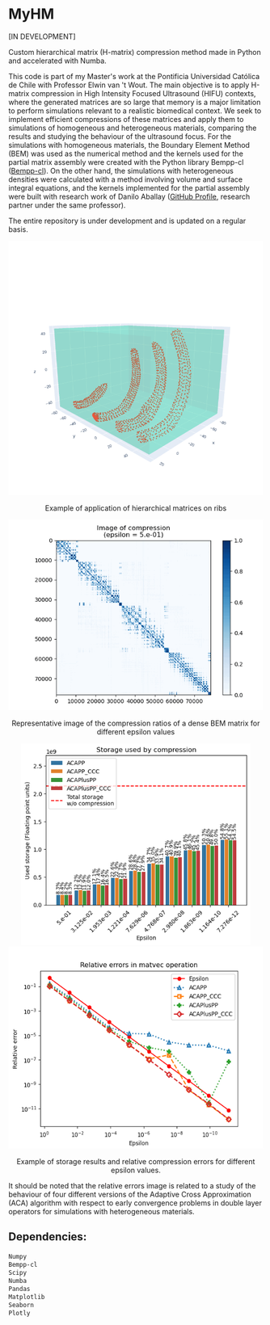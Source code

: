 # MyHM 

[IN DEVELOPMENT]

Custom hierarchical matrix (H-matrix) compression method made in Python and accelerated with Numba.

This code is part of my Master's work at the Pontificia Universidad Católica de Chile with Professor Elwin van 't Wout. The main objective is to apply H-matrix compression in High Intensity Focused Ultrasound (HIFU) contexts, where the generated matrices are so large that memory is a major limitation to perform simulations relevant to a realistic biomedical context. We seek to implement efficient compressions of these matrices and apply them to simulations of homogeneous and heterogeneous materials, comparing the results and studying the behaviour of the ultrasound focus. For the simulations with homogeneous materials, the Boundary Element Method (BEM) was used as the numerical method and the kernels used for the partial matrix assembly were created with the Python library Bempp-cl ([Bempp-cl](https://github.com/bempp/bempp-cl/tree/main)). On the other hand, the simulations with heterogeneous densities were calculated with a method involving volume and surface integral equations, and the kernels implemented for the partial assembly were built with research work of Danilo Aballay ([GitHub Profile](https://github.com/daniloaballayf), research partner under the same professor).

The entire repository is under development and is updated on a regular basis.

<p align="center">
  <img src="https://github.com/ShescBlank/MyHM/blob/main/Images/bboxes.gif">
</p>
<p align="center">
Example of application of hierarchical matrices on ribs
</p>

<p align="center">
  <img src="https://github.com/ShescBlank/MyHM/blob/main/Images/compression_image_0.5_edit.gif">
</p>
<p align="center">
Representative image of the compression ratios of a dense BEM matrix for different epsilon values
</p>

<p align="center">
  <img src="Images/Storages.png", height=400>
  <img src="Images/Relative_errors.png", height=400>
</p>
<p align="center">
Example of storage results and relative compression errors for different epsilon values.
</p>

It should be noted that the relative errors image is related to a study of the behaviour of four different versions of the Adaptive Cross Approximation (ACA) algorithm with respect to early convergence problems in double layer operators for simulations with heterogeneous materials.

## Dependencies:

    Numpy
    Bempp-cl
    Scipy
    Numba
    Pandas
    Matplotlib
    Seaborn
    Plotly
